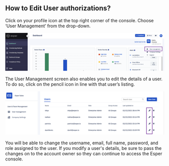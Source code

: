 ## How to Edit User authorizations?

Click on your profile icon at the top right corner of the console. Choose ‘User Management’ from the drop-down.

  

![](./images/1-useroption.png)

  
  

The User Management screen also enables you to edit the details of a user. To do so, click on the pencil icon in line with that user’s listing.

  

![](./images/edit.png)

You will be able to change the username, email, full name, password, and role assigned to the user. If you modify a user's details, be sure to pass the changes on to the account owner so they can continue to access the Esper console.